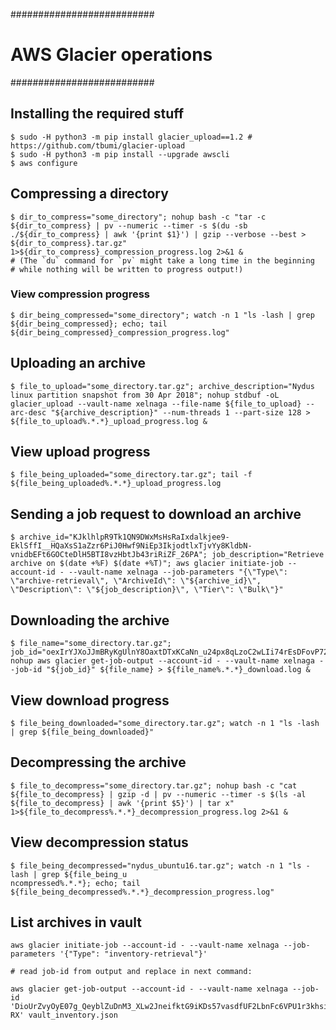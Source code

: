 ##########################
# AWS Glacier operations #
##########################

## Installing the required stuff

```
$ sudo -H python3 -m pip install glacier_upload==1.2 # https://github.com/tbumi/glacier-upload
$ sudo -H python3 -m pip install --upgrade awscli
$ aws configure
```

## Compressing a directory

```
$ dir_to_compress="some_directory"; nohup bash -c "tar -c ${dir_to_compress} | pv --numeric --timer -s $(du -sb ./${dir_to_compress} | awk '{print $1}') | gzip --verbose --best > ${dir_to_compress}.tar.gz" 1>${dir_to_compress}_compression_progress.log 2>&1 &
# (The `du` command for `pv` might take a long time in the beginning
# while nothing will be written to progress output!)
```

### View compression progress

```
$ dir_being_compressed="some_directory"; watch -n 1 "ls -lash | grep ${dir_being_compressed}; echo; tail ${dir_being_compressed}_compression_progress.log"
```

## Uploading an archive

```
$ file_to_upload="some_directory.tar.gz"; archive_description="Nydus linux partition snapshot from 30 Apr 2018"; nohup stdbuf -oL glacier_upload --vault-name xelnaga --file-name ${file_to_upload} --arc-desc "${archive_description}" --num-threads 1 --part-size 128 > ${file_to_upload%.*.*}_upload_progress.log &
```

## View upload progress

```
$ file_being_uploaded="some_directory.tar.gz"; tail -f ${file_being_uploaded%.*.*}_upload_progress.log
```

## Sending a job request to download an archive

```
$ archive_id="KJklhlpR9Tk1QN9DWxMsHsRaIxdalkjee9-EklSffI__HQaXsS1aZzr6PiJ0Hwf9NiEp3IkjodtlxTjvYy8KldbN-vnidbEFt6GOCteDlH5BTI8vzHbtJb43riRiZF_26PA"; job_description="Retrieve archive on $(date +%F) $(date +%T)"; aws glacier initiate-job --account-id - --vault-name xelnaga --job-parameters "{\"Type\": \"archive-retrieval\", \"ArchiveId\": \"${archive_id}\", \"Description\": \"${job_description}\", \"Tier\": \"Bulk\"}"
```

## Downloading the archive

```
$ file_name="some_directory.tar.gz"; job_id="oexIrYJXoJJmBRyKgUlnY8OaxtDTxKCaNn_u24px8qLzoC2wLIi74rEsDFovP72xhfbpJoHoa1XSTZjv1"; nohup aws glacier get-job-output --account-id - --vault-name xelnaga --job-id "${job_id}" ${file_name} > ${file_name%.*.*}_download.log &
```

## View download progress

```
$ file_being_downloaded="some_directory.tar.gz"; watch -n 1 "ls -lash | grep ${file_being_downloaded}"
```

## Decompressing the archive

```
$ file_to_decompress="some_directory.tar.gz"; nohup bash -c "cat ${file_to_decompress} | gzip -d | pv --numeric --timer -s $(ls -al ${file_to_decompress} | awk '{print $5}') | tar x" 1>${file_to_decompress%.*.*}_decompression_progress.log 2>&1 &
```

## View decompression status

```
$ file_being_decompressed="nydus_ubuntu16.tar.gz"; watch -n 1 "ls -lash | grep ${file_being_u
ncompressed%.*.*}; echo; tail ${file_being_decompressed%.*.*}_decompression_progress.log"
```

## List archives in vault

```
aws glacier initiate-job --account-id - --vault-name xelnaga --job-parameters '{"Type": "inventory-retrieval"}'

# read job-id from output and replace in next command:

aws glacier get-job-output --account-id - --vault-name xelnaga --job-id 'DioUrZvyOyE07g_QeyblZuDnM3_XLw2JneifktG9iKDs57vasdfUF2LbnFc6VPU1r3khsiUleHvxsU3IR67FJFfpP1-RX' vault_inventory.json
```
